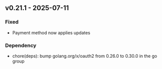 ## v0.21.1 - 2025-07-11
### Fixed
* Payment method now applies updates
### Dependency
* chore(deps): bump golang.org/x/oauth2 from 0.26.0 to 0.30.0 in the go group
